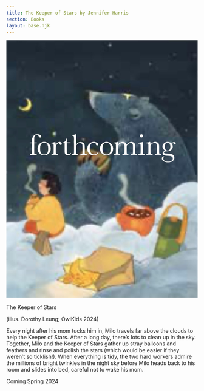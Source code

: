 ```yaml
---
title: The Keeper of Stars by Jennifer Harris
section: Books
layout: base.njk
---
```


<div class="max-w-prose">

<img class="mr-5 mb-5 md:max-w-sm" src="/img/the-keeper-of-stars-cover.jpg"/>

<p class="italic font-bold">The Keeper of Stars</p>

<p>(illus. Dorothy Leung; OwlKids 2024)</p>

<p>Every night after his mom tucks him in, Milo travels far above the clouds to help the Keeper of Stars. After a long day, there’s lots to clean up in the sky. Together, Milo and the Keeper of Stars gather up stray balloons and feathers and rinse and polish the stars (which would be easier if they weren’t so ticklish!). When everything is tidy, the two hard workers admire the millions of bright twinkles in the night sky before Milo heads back to his room and slides into bed, careful not to wake his mom.</a></i></p>

<p class="text-base font-bold">Coming Spring 2024</p>

</div>
